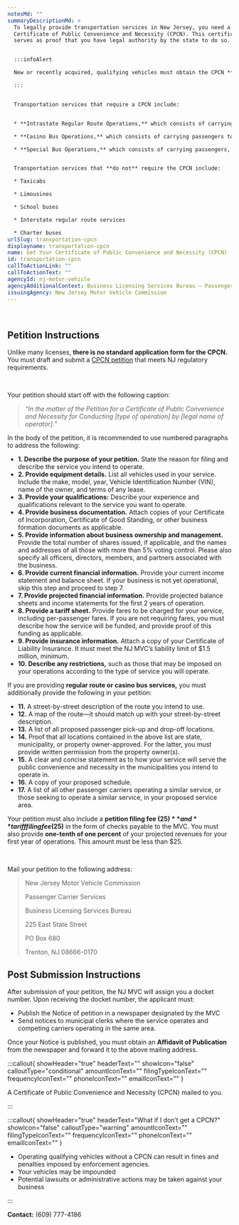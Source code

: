 ```yaml
---
notesMd: ""
summaryDescriptionMd: >
  To legally provide transportation services in New Jersey, you need a
  Certificate of Public Convenience and Necessity (CPCN). This certificate
  serves as proof that you have legal authority by the state to do so.


  :::infoAlert 

  New or recently acquired, qualifying vehicles must obtain the CPCN **before scheduling the vehicle’s initial inspection, and before registering the vehicle with the MVC for plates.**

  :::


  Transportation services that require a CPCN include:


  * **Intrastate Regular Route Operations,** which consists of carrying passengers on a regular schedule between fixed points in NJ for compensation. This service can be open to the public or restricted to a specific group.

  * **Casino Bus Operations,** which consists of carrying passengers to and from one or more casinos in Atlantic City to places throughout NJ.

  * **Special Bus Operations,** which consists of carrying passengers, not on a regular schedule, to or from a place in NJ for per-person compensation. The compensation may include special discounts or premiums for attractions that are served by the route. These trips are offered and arranged by the owner of the bus company.


  Transportation services that **do not** require the CPCN include: 

  * Taxicabs

  * Limousines

  * School buses

  * Interstate regular route services

  * Charter buses
urlSlug: transportation-cpcn
displayname: transportation-cpcn
name: Get Your Certificate of Public Convenience and Necessity (CPCN)
id: transportation-cpcn
callToActionLink: ""
callToActionText: ""
agencyId: nj-motor-vehicle
agencyAdditionalContext: Business Licensing Services Bureau – Passenger Carrier Unit
issuingAgency: New Jersey Motor Vehicle Commission
---
```

&nbsp;
## Petition Instructions

Unlike many licenses, **there is no standard application form for the CPCN.** You must draft and submit a [CPCN petition](https://www.nj.gov/mvc/pdf/business/cpcn_instructions.pdf) that meets NJ regulatory requirements.

&nbsp;

Your petition should start off with the following caption:

> *“In the matter of the Petition for a Certificate of Public Convenience and Necessity for Conducting \[type of operation] by \[legal name of operator].​”*
> &nbsp;

In the body of the petition, it is recommended to use numbered paragraphs to address the following:​

* **1. Describe the purpose of your petition.** State the reason for filing and describe the service you intend to operate.
* **2. Provide equipment details.** List all vehicles used in your service. Include the make, model, year, Vehicle Identification Number (VIN), name of the owner, and terms of any lease.
* **3. Provide your qualifications:** Describe your experience and qualifications relevant to the service you want to operate.
* **4. Provide business documentation.** Attach copies of your Certificate of Incorporation, Certificate of Good Standing, or other business formation documents as applicable.
* **5. Provide information about business ownership and management.** Provide the total number of shares issued, if applicable, and the names and addresses of all those with more than 5% voting control. Please also specify all officers, directors, members, and partners associated with the business.
* **6. Provide current financial information.** Provide your current income statement and balance sheet. If your business is not yet operational, skip this step and proceed to step 7.
* **7. Provide projected financial information.** Provide projected balance sheets and income statements for the first 2 years of operation.
* **8. Provide a tariff sheet.** Provide fares to be charged for your service, including per-passenger fares. If you are not requiring fares, you must describe how the service will be funded, and provide proof of this funding as applicable.
* **9. Provide insurance information.** Attach a copy of your Certificate of Liability Insurance. It must meet the NJ MVC’s liability limit of $1.5 million, minimum.
* **10. Describe any restrictions,** such as those that may be imposed on your operations according to the type of service you will operate.

If you are providing **regular route or casino bus services,** you must additionally provide the following in your petition:

* **11.** A street-by-street description of the route you intend to use.
* **12.** A map of the route—it should match up with your street-by-street description.
* **13.** A list of all proposed passenger pick-up and drop-off locations.
* **14.** Proof that all locations contained in the above list are state, municipality, or property owner-approved. For the latter, you must provide written permission from the property owner(s).
* **15.** A clear and concise statement as to how your service will serve the public convenience and necessity in  the municipalities you intend to operate in.
* **16.** A copy of your proposed schedule.
* **17.** A list of all other passenger carriers operating a similar service, or those seeking to operate a similar service, in your proposed service area.


Your petition must also include a **petition filing fee ($25)** and **tariff filing fee ($25)** in the form of checks payable to the MVC. You must also provide **one-tenth of one percent** of your projected revenues for your first year of operations. This amount must be less than $25.

&nbsp;

Mail your petition to the following address:


>
> New Jersey Motor Vehicle Commission
> &nbsp;
>
> Passenger Carrier Services
> &nbsp;
>
> Business Licensing Services Bureau
> &nbsp;
>
> 225 East State Street
> &nbsp;
>
> PO Box 680
> &nbsp;
>
> Trenton, NJ 08666-0170
>



## Post Submission Instructions

After submission of your petition, the NJ MVC will assign you a docket number. Upon receiving the docket number, the applicant must:

* Publish the Notice of petition in a newspaper designated by the MVC
* Send notices to municipal clerks where the service operates and competing carriers operating in the same area.

Once your Notice is published, you must obtain an **Affidavit of Publication** from the newspaper and forward it to the above mailing address.

:::callout{ showHeader="true" headerText="" showIcon="false" calloutType="conditional" amountIconText="" filingTypeIconText="" frequencyIconText="" phoneIconText="" emailIconText="" }

A Certificate of Public Convenience and Necessity (CPCN) mailed to you.

:::

:::callout{ showHeader="true" headerText="What if I don’t get a CPCN?" showIcon="false" calloutType="warning" amountIconText="" filingTypeIconText="" frequencyIconText="" phoneIconText="" emailIconText="" }

* Operating qualifying vehicles without a CPCN can result in fines and penalties imposed by enforcement agencies.
* Your vehicles may be impounded
* Potential lawsuits or administrative actions may be taken against your business

:::

**Contact:** (609) 777-4186